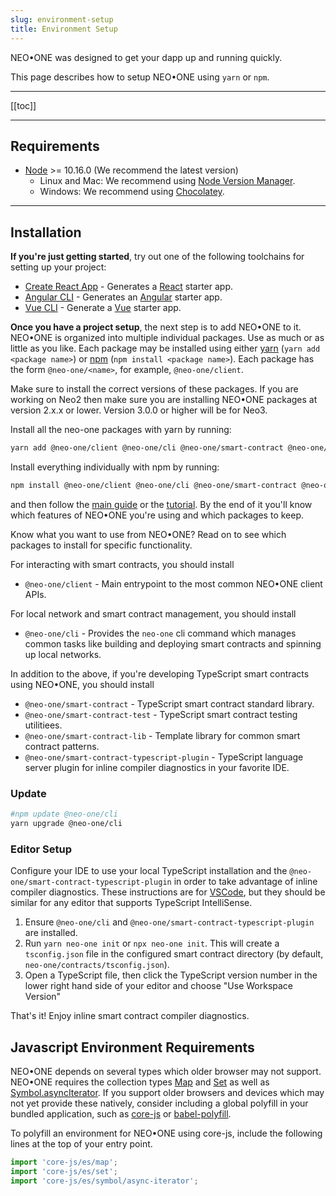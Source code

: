 ```yaml
---
slug: environment-setup
title: Environment Setup
---
```


NEO•ONE was designed to get your dapp up and running quickly.

This page describes how to setup NEO•ONE using `yarn` or `npm`.

---

[[toc]]

---

## Requirements

- [Node](https://nodejs.org) >= 10.16.0 (We recommend the latest version)
  - Linux and Mac: We recommend using [Node Version Manager](https://github.com/creationix/nvm).
  - Windows: We recommend using [Chocolatey](https://chocolatey.org/).

---

## Installation

**If you're just getting started**, try out one of the following toolchains for setting up your project:

- [Create React App](https://github.com/facebook/create-react-app) - Generates a [React](https://reactjs.org/) starter app.
- [Angular CLI](https://cli.angular.io/) - Generates an [Angular](https://angular.io/) starter app.
- [Vue CLI](https://cli.vuejs.org/) - Generate a [Vue](https://vuejs.org/) starter app.

**Once you have a project setup**, the next step is to add NEO•ONE to it. NEO•ONE is organized into multiple individual packages. Use as much or as little as you like. Each package may be installed using either [yarn](https://yarnpkg.com/) (`yarn add <package name>`) or [npm](https://www.npmjs.com/) (`npm install <package name>`). Each package has the form `@neo-one/<name>`, for example, `@neo-one/client`.

Make sure to install the correct versions of these packages. If you are working on Neo2 then make sure you are installing NEO•ONE packages at version 2.x.x or lower. Version 3.0.0 or higher will be for Neo3.

Install all the neo-one packages with yarn by running:

```bash
yarn add @neo-one/client @neo-one/cli @neo-one/smart-contract @neo-one/smart-contract-test @neo-one/smart-contract-lib @neo-one/smart-contract-typescript-plugin
```

Install everything individually with npm by running:

```bash
npm install @neo-one/client @neo-one/cli @neo-one/smart-contract @neo-one/smart-contract-test @neo-one/smart-contract-lib @neo-one/smart-contract-typescript-plugin
```

and then follow the [main guide](/docs/hello-world) or the [tutorial](/tutorial). By the end of it you'll know which features of NEO•ONE you're using and which packages to keep.

Know what you want to use from NEO•ONE? Read on to see which packages to install for specific functionality.

For interacting with smart contracts, you should install

- `@neo-one/client` - Main entrypoint to the most common NEO•ONE client APIs.

For local network and smart contract management, you should install

- `@neo-one/cli` - Provides the `neo-one` cli command which manages common tasks like building and deploying smart contracts and spinning up local networks.

In addition to the above, if you're developing TypeScript smart contracts using NEO•ONE, you should install

- `@neo-one/smart-contract` - TypeScript smart contract standard library.
- `@neo-one/smart-contract-test` - TypeScript smart contract testing utilitiees.
- `@neo-one/smart-contract-lib` - Template library for common smart contract patterns.
- `@neo-one/smart-contract-typescript-plugin` - TypeScript language server plugin for inline compiler diagnostics in your favorite IDE.

### Update

```bash
#npm update @neo-one/cli
yarn upgrade @neo-one/cli
```

### Editor Setup

Configure your IDE to use your local TypeScript installation and the `@neo-one/smart-contract-typescript-plugin` in order to take advantage of inline compiler diagnostics. These instructions are for [VSCode](https://code.visualstudio.com/), but they should be similar for any editor that supports TypeScript IntelliSense.

1. Ensure `@neo-one/cli` and `@neo-one/smart-contract-typescript-plugin` are installed.
2. Run `yarn neo-one init` or `npx neo-one init`. This will create a `tsconfig.json` file in the configured smart contract directory (by default, `neo-one/contracts/tsconfig.json`).
3. Open a TypeScript file, then click the TypeScript version number in the lower right hand side of your editor and choose "Use Workspace Version"

That's it! Enjoy inline smart contract compiler diagnostics.

## Javascript Environment Requirements

NEO•ONE depends on several types which older browser may not support. NEO•ONE requires the collection types [Map](https://developer.mozilla.org/en-US/docs/Web/JavaScript/Reference/Global_Objects/Map) and [Set](https://developer.mozilla.org/en-US/docs/Web/JavaScript/Reference/Global_Objects/Set) as well as [Symbol.asyncIterator](https://developer.mozilla.org/en-US/docs/Web/JavaScript/Reference/Global_Objects/Symbol/asyncIterator). If you support older browsers and devices which may not yet provide these natively, consider including a global polyfill in your bundled application, such as [core-js](https://github.com/zloirock/core-js) or [babel-polyfill](https://babeljs.io/docs/en/babel-polyfill/).

To polyfill an environment for NEO•ONE using core-js, include the following lines at the top of your entry point.

```typescript
import 'core-js/es/map';
import 'core-js/es/set';
import 'core-js/es/symbol/async-iterator';
```
